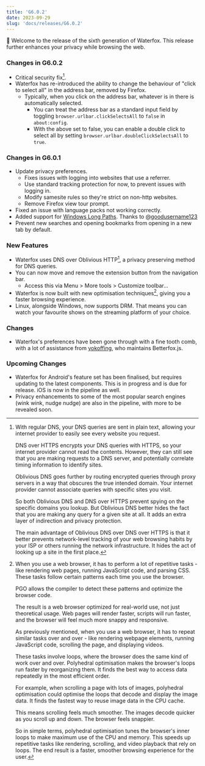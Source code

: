 ```yaml
---
title: 'G6.0.2'
date: 2023-09-29
slug: 'docs/releases/G6.0.2'
---
```


🎉 Welcome to the release of the sixth generation of Waterfox. This release further enhances your privacy while browsing the web.

### Changes in G6.0.2

- Critical security fix[<sup>1</sup>](https://www.mozilla.org/en-US/security/advisories/mfsa2023-44/).
- Waterfox has re-introduced the ability to change the behaviour of "click to select all" in the address bar, removed by Firefox.
  - Typically, when you click on the address bar, whatever is in there is automatically selected.
    - You can treat the address bar as a standard input field by toggling `browser.urlbar.clickSelectsAll` to `false` in `about:config`.
    - With the above set to false, you can enable a double click to select all by setting `browser.urlbar.doubleClickSelectsAll` to `true`.

### Changes in G6.0.1

- Update privacy preferences.
  - Fixes issues with logging into websites that use a referrer.
  - Use standard tracking protection for now, to prevent issues with logging in.
  - Modify samesite rules so they're strict on non-http websites.
  - Remove Firefox view tour prompt.
- Fixed an issue with language packs not working correctly.
- Added support for [Windows Long Paths](https://learn.microsoft.com/windows/win32/fileio/maximum-file-path-limitation?tabs=registry#enable-long-paths-in-windows-10-version-1607-and-later). Thanks to [@goodusername123](https://github.com/goodusername123)
- Prevent new searches and opening bookmarks from opening in a new tab by default.

### New Features

- Waterfox uses DNS over Oblivious HTTP[^1], a privacy preserving method for DNS queries.
- You can now move and remove the extension button from the navigation bar.
  - Access this via Menu > More tools > Customize toolbar...
- Waterfox is now built with new optimisation techniques[^2], giving you a faster browsing experience.
- Linux, alongside Windows, now supports DRM. That means you can watch your favourite shows on the streaming platform of your choice.

### Changes

- Waterfox's preferences have been gone through with a fine tooth comb, with a lot of assistance from [yokoffing](https://github.com/yokoffing/), who maintains Betterfox.js.

### Upcoming Changes

- Waterfox for Android's feature set has been finalised, but requires updating to the latest components. This is in progress and is due for release. iOS is now in the pipeline as well.
- Privacy enhancements to some of the most popular search engines (wink wink, nudge nudge) are also in the pipeline, with more to be revealed soon.

[^1]:
    With regular DNS, your DNS queries are sent in plain text, allowing your internet provider to easily see every website you request.

    DNS over HTTPS encrypts your DNS queries with HTTPS, so your internet provider cannot read the contents. However, they can still see that you are making requests to a DNS server, and potentially correlate timing information to identify sites.

    Oblivious DNS goes further by routing encrypted queries through proxy servers in a way that obscures the true intended domain. Your internet provider cannot associate queries with specific sites you visit.

    So both Oblivious DNS and DNS over HTTPS prevent spying on the specific domains you lookup. But Oblivious DNS better hides the fact that you are making any query for a given site at all. It adds an extra layer of indirection and privacy protection.

    The main advantage of Oblivious DNS over DNS over HTTPS is that it better prevents network-level tracking of your web browsing habits by your ISP or others running the network infrastructure. It hides the act of looking up a site in the first place.

[^2]:
    When you use a web browser, it has to perform a lot of repetitive tasks - like rendering web pages, running JavaScript code, and parsing CSS. These tasks follow certain patterns each time you use the browser.

    PGO allows the compiler to detect these patterns and optimize the browser code.

    The result is a web browser optimized for real-world use, not just theoretical usage. Web pages will render faster, scripts will run faster, and the browser will feel much more snappy and responsive.

    As previously mentioned, when you use a web browser, it has to repeat similar tasks over and over - like rendering webpage elements, running JavaScript code, scrolling the page, and displaying videos.

    These tasks involve loops, where the browser does the same kind of work over and over. Polyhedral optimisation makes the browser's loops run faster by reorganizing them. It finds the best way to access data repeatedly in the most efficient order.

    For example, when scrolling a page with lots of images, polyhedral optimisation could optimise the loops that decode and display the image data. It finds the fastest way to reuse image data in the CPU cache.

    This means scrolling feels much smoother. The images decode quicker as you scroll up and down. The browser feels snappier.

    So in simple terms, polyhedral optimisation tunes the browser's inner loops to make maximum use of the CPU and memory. This speeds up repetitive tasks like rendering, scrolling, and video playback that rely on loops. The end result is a faster, smoother browsing experience for the user.
